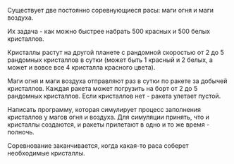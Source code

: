 Существует две постоянно соревнующиеся расы: маги огня и маги воздуха.

Их задача - как можно быстрее набрать 500 красных и 500 белых кристаллов.

Кристаллы растут на другой планете с рандомной скоростью от 2 до 5 рандомных кристаллов в сутки (может быть 1 красный и 2 белых, а может и вовсе все 4 кристалла красного цвета).

Маги огня и маги воздуха отправляют раз в сутки по ракете за добычей кристаллов. Каждая ракета может погрузить на борт от 2 до 5 рандомных кристаллов. Если кристаллов нет - ракета улетает пустой.

Написать программу, которая симулирует процесс заполнения кристаллов у магов огня и воздуха. Для симуляции принять, что и кристаллы создаются, и ракеты прилетают в одно и то же время - полночь.

Соревнование заканчивается, когда какая-то раса соберет необходимые кристаллы.